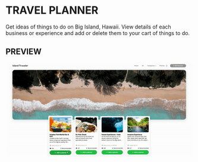 # TRAVEL PLANNER
Get ideas of things to do on Big Island, Hawaii. 
View details of each business or experience and add or delete them to your cart of things to do. 

## PREVIEW

![Image](client/src/assets/images/travelplanner.gif)
